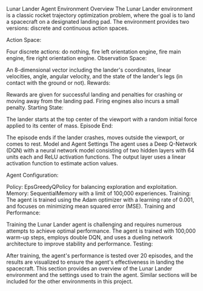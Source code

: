 Lunar Lander Agent
Environment Overview
The Lunar Lander environment is a classic rocket trajectory optimization problem, where the goal is to land a spacecraft on a designated landing pad. The environment provides two versions: discrete and continuous action spaces.

Action Space:

Four discrete actions: do nothing, fire left orientation engine, fire main engine, fire right orientation engine.
Observation Space:

An 8-dimensional vector including the lander's coordinates, linear velocities, angle, angular velocity, and the state of the lander's legs (in contact with the ground or not).
Rewards:

Rewards are given for successful landing and penalties for crashing or moving away from the landing pad. Firing engines also incurs a small penalty.
Starting State:

The lander starts at the top center of the viewport with a random initial force applied to its center of mass.
Episode End:

The episode ends if the lander crashes, moves outside the viewport, or comes to rest.
Model and Agent Settings
The agent uses a Deep Q-Network (DQN) with a neural network model consisting of two hidden layers with 64 units each and ReLU activation functions. The output layer uses a linear activation function to estimate action values.

Agent Configuration:

Policy: EpsGreedyQPolicy for balancing exploration and exploitation.
Memory: SequentialMemory with a limit of 100,000 experiences.
Training: The agent is trained using the Adam optimizer with a learning rate of 0.001, and focuses on minimizing mean squared error (MSE).
Training and Performance:

Training the Lunar Lander agent is challenging and requires numerous attempts to achieve optimal performance.
The agent is trained with 100,000 warm-up steps, employs double DQN, and uses a dueling network architecture to improve stability and performance.
Testing:

After training, the agent's performance is tested over 20 episodes, and the results are visualized to ensure the agent's effectiveness in landing the spacecraft.
This section provides an overview of the Lunar Lander environment and the settings used to train the agent. Similar sections will be included for the other environments in this project.
